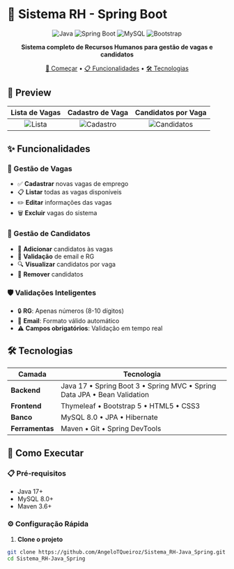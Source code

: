 # 🏢 Sistema RH - Spring Boot

<div align="center">

![Java](https://img.shields.io/badge/Java-17-orange?style=for-the-badge&logo=java)
![Spring Boot](https://img.shields.io/badge/Spring_Boot-3.0-green?style=for-the-badge&logo=springboot)
![MySQL](https://img.shields.io/badge/MySQL-8.0-blue?style=for-the-badge&logo=mysql)
![Bootstrap](https://img.shields.io/badge/Bootstrap-5.0-purple?style=for-the-badge&logo=bootstrap)

**Sistema completo de Recursos Humanos para gestão de vagas e candidatos**

[🚀 Começar](#-como-executar) • [📋 Funcionalidades](#-funcionalidades) • [🛠 Tecnologias](#-tecnologias)

</div>

## 📸 Preview

| Lista de Vagas | Cadastro de Vaga | Candidatos por Vaga |
|:--------------:|:----------------:|:-------------------:|
| ![Lista](https://via.placeholder.com/300x200/4A90E2/FFFFFF?text=Lista+Vagas) | ![Cadastro](https://via.placeholder.com/300x200/50C878/FFFFFF?text=Cadastro+Vaga) | ![Candidatos](https://via.placeholder.com/300x200/F39C12/FFFFFF?text=Candidatos) |

## ✨ Funcionalidades

### 🎯 Gestão de Vagas
- ✅ **Cadastrar** novas vagas de emprego
- 📋 **Listar** todas as vagas disponíveis
- ✏️ **Editar** informações das vagas
- 🗑️ **Excluir** vagas do sistema

### 👥 Gestão de Candidatos
- 👤 **Adicionar** candidatos às vagas
- 📧 **Validação** de email e RG
- 🔍 **Visualizar** candidatos por vaga
- 🚫 **Remover** candidatos

### 🛡️ Validações Inteligentes
- 🔒 **RG**: Apenas números (8-10 dígitos)
- 📧 **Email**: Formato válido automático
- ⚠️ **Campos obrigatórios**: Validação em tempo real

## 🛠 Tecnologias

| Camada          | Tecnologia                                                                 |
|-----------------|----------------------------------------------------------------------------|
| **Backend**     | Java 17 • Spring Boot 3 • Spring MVC • Spring Data JPA • Bean Validation  |
| **Frontend**    | Thymeleaf • Bootstrap 5 • HTML5 • CSS3                                    |
| **Banco**       | MySQL 8.0 • JPA • Hibernate                                               |
| **Ferramentas** | Maven • Git • Spring DevTools                                            |

## 🚀 Como Executar

### 📋 Pré-requisitos
- Java 17+
- MySQL 8.0+
- Maven 3.6+

### ⚙️ Configuração Rápida

1. **Clone o projeto**
```bash
git clone https://github.com/AngeloTQueiroz/Sistema_RH-Java_Spring.git
cd Sistema_RH-Java_Spring
